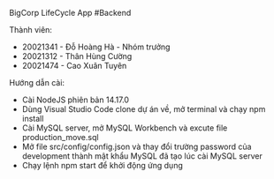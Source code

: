 BigCorp LifeCycle App #Backend

Thành viên:
- 20021341 - Đỗ Hoàng Hà - Nhóm trưởng
- 20021312 - Thân Hùng Cường
- 20021474 - Cao Xuân Tuyên

Hướng dẫn cài:
- Cài NodeJS phiên bản 14.17.0
- Dùng Visual Studio Code clone dự án về, mở terminal và chạy npm install
- Cài MySQL server, mở MySQL Workbench và excute file production_move.sql
- Mở file src/config/config.json và thay đổi trường password của development thành mật khẩu MySQL đã tạo lúc cài MySQL server
- Chạy lệnh npm start để khởi động ứng dụng
